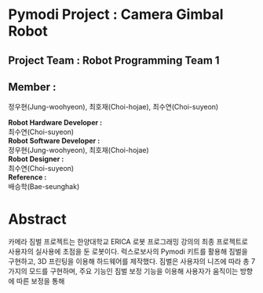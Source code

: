 # Pymodi Project : Camera Gimbal Robot

## Project Team : Robot Programming Team 1

## Member :


정우현(Jung-woohyeon), 최호재(Choi-hojae), 최수연(Choi-suyeon)


**Robot Hardware Developer :**</br>
최수연(Choi-suyeon)</br>
**Robot Software Developer :**</br>
정우현(Jung-woohyeon), 최호재(Choi-hojae)</br>
**Robot Designer :**</br>
최수연(Choi-suyeon)</br>
**Reference :**</br>
배승학(Bae-seunghak)</br>


# Abstract

카메라 짐벌 프로젝트는 한양대학교 ERICA 로봇 프로그래밍 강의의 최종 프로젝트로 사용자의 실사용에 초점을 둔 로봇이다.
럭스로보사의 Pymodi 키트를 활용해 짐벌을 구현하고, 3D 프린팅을 이용해 하드웨어를 제작했다.
짐벌은 사용자의 니즈에 따라 총 7가지의 모드를 구현하며, 주요 기능인 짐벌 보정 기능을 이용해 사용자가 움직이는 방향에 따른 보정을 통해
